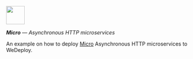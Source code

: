 <img src="https://raw.githubusercontent.com/zeit/art/6451bc300e00312d970527274f316f9b2c07a27e/micro/logo.png" width="50"/>

_**Micro** — Asynchronous HTTP microservices_

An example on how to deploy [Micro](https://github.com/zeit/micro) Asynchronous HTTP microservices to WeDeploy.